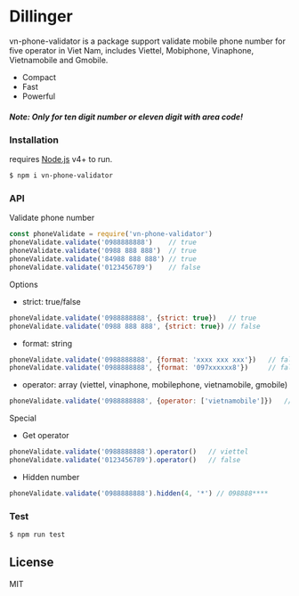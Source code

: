# Dillinger
vn-phone-validator is a package support validate mobile phone number for five operator in Viet Nam, includes Viettel, Mobiphone, Vinaphone, Vietnamobile and Gmobile.

  - Compact
  - Fast
  - Powerful

##### *Note: Only for ten digit number or eleven digit with area code!*

### Installation

requires [Node.js](https://nodejs.org/) v4+ to run.

```sh
$ npm i vn-phone-validator
```

### API

Validate phone number
```js
const phoneValidate = require('vn-phone-validator')
phoneValidate.validate('0988888888')    // true
phoneValidate.validate('0988 888 888')  // true
phoneValidate.validate('84988 888 888') // true
phoneValidate.validate('0123456789')    // false
```

Options
- strict: true/false
```js
phoneValidate.validate('0988888888', {strict: true})   // true
phoneValidate.validate('0988 888 888', {strict: true}) // false
```
- format: string
```js
phoneValidate.validate('0988888888', {format: 'xxxx xxx xxx'})   // false
phoneValidate.validate('0988888888', {format: '097xxxxxx8'})     // false
```
- operator: array (viettel, vinaphone, mobilephone, vietnamobile, gmobile)
```js
phoneValidate.validate('0988888888', {operator: ['vietnamobile']})   // false
```

Special
- Get operator
```js
phoneValidate.validate('0988888888').operator()   // viettel
phoneValidate.validate('0123456789').operator()   // false
```
- Hidden number
```js
phoneValidate.validate('0988888888').hidden(4, '*') // 098888****
```

### Test

```sh
$ npm run test
```

License
----

MIT
